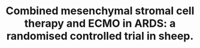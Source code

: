 ---
title: "Combined mesenchymal stromal cell therapy and ECMO in ARDS: a randomised controlled trial in sheep."
journal: "Am. J. Respir. Crit. Care Med."
year: 2020
authors: ["Millar JE, Bartnikowski N, Passmore MR, et. al."]
doi: "10.1164/rccm.201911-2143OC"
isFeatured: true
---